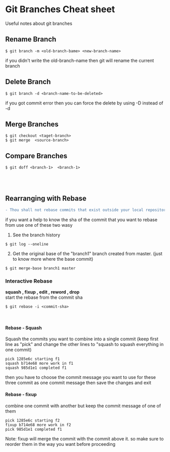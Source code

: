 # Git Branches Cheat sheet

Useful notes about git branches 


## Rename Branch
```
$ git branch -m <old-branch-bame> <new-branch-name>                     
```
if you didn't write the old-branch-name then git will rename the current branch

## Delete Branch
```
$ git branch -d <branch-name-to-be-deleted>                     
```
if you got commit error then you can force the delete by using -D instead of -d


## Merge Branches
```
$ git checkout <taget-branch>                     
$ git merge  <source-branch>                       
```

## Compare Branches
```
$ git doff <branch-1>  <branch-1>                      
```

<br>
<br>

## Rearranging with Rebase
```diff
- Thou shall not rebase commits that exist outside your local repository
```
if you want a help to know the sha of the commit that you want to rebase from use one of these two wasy
1. See the branch history
```
$ git log --oneline                     
```
2. Get the original base of the "branch1" branch created from master. (just to know more where the base commit)
```
$ git merge-base branch1 master                
```

### Interactive Rebase
**squash  , fixup , edit , reword ,  drop**<br>
start the rebase from the commit sha
```
$ git rebase -i <commit-sha>                    
```
<br>

#### Rebase - Squash
Squash the commits you want to combine into a single commit (keep first line as "pick" and change the other lines to "squash to squash everything in one commit)
```
pick 1285e6c starting f1                     
squash b714e68 more work in f1                     
squash 985d1e1 completed f1                      
```
then you have to choose the commit message you want to use for these three commit as one commit message
then save the changes and exit
<br>
#### Rebase - fixup
combine one commit with another but keep the commit message of one of them
```
pick 1285e6c starting f2                    
fixup b714e68 more work in f2                     
pick 985d1e1 completed f1                      
```
Note: fixup will merge the commit with the commit above it. so make sure to reorder them in the way you want before proceeding


